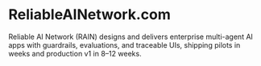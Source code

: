 # ReliableAINetwork.com
Reliable AI Network (RAIN) designs and delivers enterprise multi-agent AI apps with guardrails, evaluations, and traceable UIs, shipping pilots in weeks and production v1 in 8–12 weeks.
